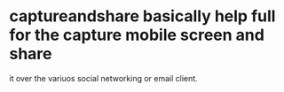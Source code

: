 # captureandshare basically help full for the capture mobile screen and share 
it over the variuos social networking or email client.

   
